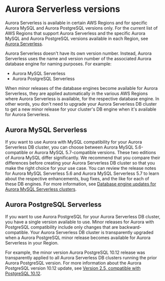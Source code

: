 # Aurora Serverless versions<a name="aurora-serverless.relnotes"></a>

Aurora Serverless is available in certain AWS Regions and for specific Aurora MySQL and Aurora PostgreSQL versions only\. For the current list of AWS Regions that support Aurora Serverless and the specific Aurora MySQL and Aurora PostgreSQL versions available in each Region, see [Aurora Serverless](Concepts.AuroraFeaturesRegionsDBEngines.grids.md#Concepts.Aurora_Fea_Regions_DB-eng.Feature.Serverless)\.

Aurora Serverless doesn't have its own version number\. Instead, Aurora Serverless uses the name and version number of the associated Aurora database engine for naming purposes\. For example:
+ Aurora MySQL Serverless
+ Aurora PostgreSQL Serverless

When minor releases of the database engines become available for Aurora Serverless, they are applied automatically in the various AWS Regions where Aurora Serverless is available, for the respective database engine\. In other words, you don't need to upgrade your Aurora Serverless DB cluster to get a new minor release for your cluster's DB engine when it's available for Aurora Serverless\.

## Aurora MySQL Serverless<a name="aurora-serverless.relnotes.aurmysql.serverless"></a>

If you want to use Aurora with MySQL compatibility for your Aurora Serverless DB cluster, you can choose between Aurora MySQL 5\.6\-compatible or Aurora MySQL 5\.7\-compatible versions\. These two editions of Aurora MySQL differ significantly\. We recommend that you compare their differences before creating your Aurora Serverless DB cluster so that you make the right choice for your use case\. You can review the release notes for Aurora MySQL Serverless 5\.6 and Aurora MySQL Serverless 5\.7 to learn about the respective enhancements, bug fixes, and the like for each of these DB engines\. For more information, see [Database engine updates for Aurora MySQL Serverless clusters](AuroraMySQL.Updates.ServerlessUpdates.md)\.

## Aurora PostgreSQL Serverless<a name="aurora-serverless.relnotes.aurpostgres.serverless"></a>

If you want to use Aurora PostgreSQL for your Aurora Serverless DB cluster, you have a single version available to use\. Minor releases for Aurora with PostgreSQL compatibility include only changes that are backward\-compatible\. Your Aurora Serverless DB cluster is transparently upgraded when a Aurora PostgreSQL minor release becomes available for Aurora Serverless in your Region\.

For example, the minor version Aurora PostgreSQL 10\.12 release was transparently applied to all Aurora Serverless DB clusters running the prior Aurora PostgreSQL version\. For more information about the Aurora PostgreSQL version 10\.12 update, see [Version 2\.5, compatible with PostgreSQL 10\.12](AuroraPostgreSQL.Updates.20180305.md#AuroraPostgreSQL.Updates.20180305.25)\. 